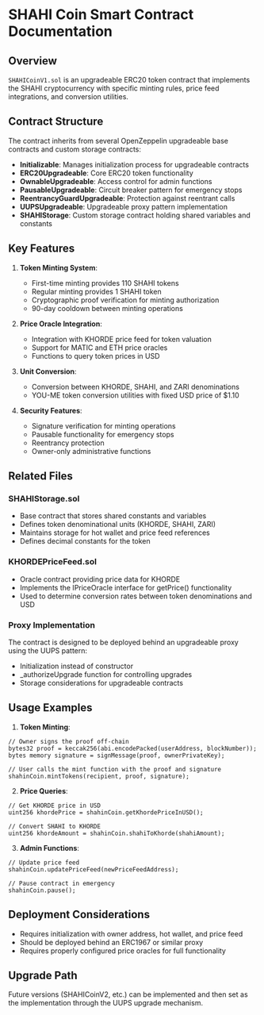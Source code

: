 # SHAHI Coin Smart Contract Documentation

## Overview
`SHAHICoinV1.sol` is an upgradeable ERC20 token contract that implements the SHAHI cryptocurrency with specific minting rules, price feed integrations, and conversion utilities.

## Contract Structure
The contract inherits from several OpenZeppelin upgradeable base contracts and custom storage contracts:
- **Initializable**: Manages initialization process for upgradeable contracts
- **ERC20Upgradeable**: Core ERC20 token functionality
- **OwnableUpgradeable**: Access control for admin functions
- **PausableUpgradeable**: Circuit breaker pattern for emergency stops
- **ReentrancyGuardUpgradeable**: Protection against reentrant calls
- **UUPSUpgradeable**: Upgradeable proxy pattern implementation
- **SHAHIStorage**: Custom storage contract holding shared variables and constants

## Key Features
1. **Token Minting System**:
   - First-time minting provides 110 SHAHI tokens
   - Regular minting provides 1 SHAHI token
   - Cryptographic proof verification for minting authorization
   - 90-day cooldown between minting operations

2. **Price Oracle Integration**:
   - Integration with KHORDE price feed for token valuation
   - Support for MATIC and ETH price oracles
   - Functions to query token prices in USD

3. **Unit Conversion**:
   - Conversion between KHORDE, SHAHI, and ZARI denominations
   - YOU-ME token conversion utilities with fixed USD price of $1.10

4. **Security Features**:
   - Signature verification for minting operations
   - Pausable functionality for emergency stops
   - Reentrancy protection
   - Owner-only administrative functions

## Related Files

### SHAHIStorage.sol
- Base contract that stores shared constants and variables
- Defines token denominational units (KHORDE, SHAHI, ZARI)
- Maintains storage for hot wallet and price feed references
- Defines decimal constants for the token

### KHORDEPriceFeed.sol
- Oracle contract providing price data for KHORDE
- Implements the IPriceOracle interface for getPrice() functionality
- Used to determine conversion rates between token denominations and USD

### Proxy Implementation
The contract is designed to be deployed behind an upgradeable proxy using the UUPS pattern:
- Initialization instead of constructor
- _authorizeUpgrade function for controlling upgrades
- Storage considerations for upgradeable contracts

## Usage Examples
1. **Token Minting**:
```solidity
// Owner signs the proof off-chain
bytes32 proof = keccak256(abi.encodePacked(userAddress, blockNumber));
bytes memory signature = signMessage(proof, ownerPrivateKey);

// User calls the mint function with the proof and signature
shahinCoin.mintTokens(recipient, proof, signature);
```

2. **Price Queries**:
```solidity
// Get KHORDE price in USD
uint256 khordePrice = shahinCoin.getKhordePriceInUSD();

// Convert SHAHI to KHORDE
uint256 khordeAmount = shahinCoin.shahiToKhorde(shahiAmount);
```

3. **Admin Functions**:
```solidity
// Update price feed
shahinCoin.updatePriceFeed(newPriceFeedAddress);

// Pause contract in emergency
shahinCoin.pause();
```

## Deployment Considerations
- Requires initialization with owner address, hot wallet, and price feed
- Should be deployed behind an ERC1967 or similar proxy
- Requires properly configured price oracles for full functionality

## Upgrade Path
Future versions (SHAHICoinV2, etc.) can be implemented and then set as the implementation through the UUPS upgrade mechanism.
